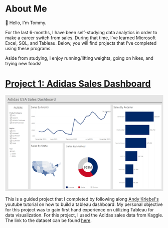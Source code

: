 # About Me
👋 Hello, I'm Tommy.

For the last 6-months, I have been self-studying data analytics in order to make a career switch from sales. During that time, I've learned Microsoft Excel, SQL, and Tableau. Below, you will find projects that I've completed using these programs. 

Aside from studying, I enjoy running/lifting weights, going on hikes, and trying new foods! 

# [Project 1: Adidas Sales Dashboard](https://github.com/ktommytruong/Adidas-Sales-Dashboard-Project)

![dashboard](/images/dashboard.png)

This is a guided project that I completed by following along [Andy Kriebel's](https://www.youtube.com/watch?v=3w4s_6r3B6A&ab_channel=AndyKriebel) youtube tutorial on how to build a tableau dashboard. My personal objective for this project was to gain first hand experience on utilizing Tableau for data visualization. For this project, I used the Adidas sales data from Kaggle. The link to the dataset can be found [here](https://www.kaggle.com/datasets/vishwas199728/adidas-sales-data).
